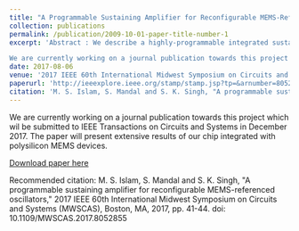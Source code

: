 ```yaml
---
title: "A Programmable Sustaining Amplifier for Reconfigurable MEMS-Referenced Oscillators"
collection: publications
permalink: /publication/2009-10-01-paper-title-number-1
excerpt: 'Abstract : We describe a highly-programmable integrated sustaining amplifier for reconfigurable MEMS-referenced oscillators. The frequency response, voltage gain, and phase shift of the amplifier can be independently controlled using bias currents, thus enabling it to be interfaced with a variety of MEMS devices with resonant frequencies in the 10-120kHz range. The chip, which was designed in 0.5μm CMOS, also includes i) an automatic level control (ALC) circuit; and ii) an independentlyadjustable background compensation network (BCN) that is used for canceling the parasitic electrical capacitance of the resonator. We present experimental data that confirms the functionality of individual circuit blocks and also the amplifier as a whole.

We are currently working on a journal publication towards this project which wil be submitted to IEEE Transactions on Circuits and Systems in December 2017. The paper will present extensive results of our chip integrated with polysilicon MEMS devices. '
date: 2017-08-06
venue: '2017 IEEE 60th International Midwest Symposium on Circuits and Systems (MWSCAS), Boston'
paperurl: 'http://ieeexplore.ieee.org/stamp/stamp.jsp?tp=&arnumber=8052855&isnumber=8052834'
citation: 'M. S. Islam, S. Mandal and S. K. Singh, "A programmable sustaining amplifier for reconfigurable MEMS-referenced oscillators," 2017 IEEE 60th International Midwest Symposium on Circuits and Systems (MWSCAS), Boston, MA, 2017, pp. 41-44.'
---
```


We are currently working on a journal publication towards this project which wil be submitted to IEEE Transactions on Circuits and Systems in December 2017. The paper will present extensive results of our chip integrated with polysilicon MEMS devices. 

[Download paper here](https://sidksingh.github.io/files/MWSCAS_2017.pdf)

Recommended citation: M. S. Islam, S. Mandal and S. K. Singh, "A programmable sustaining amplifier for reconfigurable MEMS-referenced oscillators," 2017 IEEE 60th International Midwest Symposium on Circuits and Systems (MWSCAS), Boston, MA, 2017, pp. 41-44.
doi: 10.1109/MWSCAS.2017.8052855

